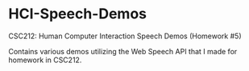 # HCI-Speech-Demos
CSC212: Human Computer Interaction Speech Demos (Homework #5)

Contains various demos utilizing the Web Speech API that I made for homework in CSC212.